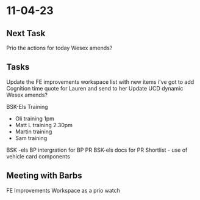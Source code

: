 # 11-04-23

## Next Task
Prio the actions for today
Wesex amends?

## Tasks

Update the FE improvements workspace list with new items i've got to add
Cognition time quote for Lauren and send to her
Update UCD dynamic
Wesex amends?

BSK-Els Training
- Oli training 1pm
- Matt L training 2.30pm
- Martin training
- Sam training

BSK -els BP intergration for BP PR
BSK-els docs for PR
Shortlist - use of vehicle card components

## Meeting with Barbs

FE Improvements Workspace as a prio watch

